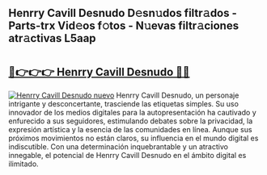 ## Henrry Cavill Desnudo D𝚎sn𝚞dos filtr𝚊dos - Parts-trx Vid𝚎os f𝚘tos - N𝚞evas filtr𝚊ciones atr𝚊ctivas L5aap

# <h2><a href="http://mb47euh.tromn.icu/?c=Henrry+Cavill+Desnudo">🔗👉👉👉 Henrry Cavill Desnudo 🔗🔗</a></h2>

[![Henrry Cavill Desnudo nuevo](https://i.imgur.com/pEAQMta.gif)](http://mb47euh.tromn.icu/?c=Henrry+Cavill+Desnudo)
Henrry Cavill Desnudo, un personaje intrigante y desconcertante, trasciende las etiquetas simples. Su uso innovador de los medios digitales para la autopresentación ha cautivado y enfurecido a sus seguidores, estimulando debates sobre la privacidad, la expresión artística y la esencia de las comunidades en línea. Aunque sus próximos movimientos no están claros, su influencia en el mundo digital es indiscutible. Con una determinación inquebrantable y un atractivo innegable, el potencial de Henrry Cavill Desnudo en el ámbito digital es ilimitado.
